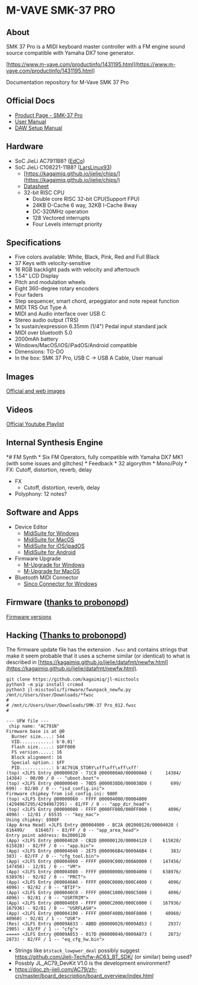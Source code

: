 # M-VAVE SMK-37 PRO

## About

SMK 37 Pro is a MIDI keyboard master controller with a FM engine sound source compatible with Yamaha DX7 tone generator.

[https://www.m-vave.com/productinfo/1431195.html](https://www.m-vave.com/productinfo/1431195.html)

Documentation repository for M-Vave SMK 37 Pro

## Official Docs

* <a href="https://www.cuvave.com/productinfo/1431195.html" target="_blank">Product Page - SMK-37 Pro</a>
* [User Manual](manual/smk-37-pro-user-manual.pdf)
* [DAW Setup Manual](manual/smk-37-pro-daw-setup-manual.pdf)

## Hardware

* SoC JieLi AC7911B8? ([EdCo](https://www.sequencer.de/synthesizer/threads/m-vave-smk-37-pro-midi-controller-mit-eingebauter-dx7-engine-und-sequenzer.175956/page-3#post-2980924))
* SoC JieLi C108221-11B8? ([LarsLinux93](https://gist.github.com/probonopd/18b3ed65a69d0229eb630c47d7e316dc?permalink_comment_id=5739103#gistcomment-5739103))
  * [https://kagaimiq.github.io/jielie/chips/](https://kagaimiq.github.io/jielie/chips/) 
  * <a href="https://www.axtekic.com/web/uploads/file/20230313/gNZPgyZMJ87VB3CB0873B102SR6868n8.pdf" target="_blank">Datasheet</a>
  * 32-bit RISC CPU
    * Double core RISC 32-bit CPU(Support FPU)
    * 24KB D-Cache 6 way, 32KB I-Cache 8way
    * DC-320MHz operation
    * 128 Vectored interrupts
    * Four Levels interrupt priority

## Specifications

* Five colors available: White, Black, Pink, Red and Full Black
* 37 Keys with velocity-sensitive
* 16 RGB backlight pads with velocity and aftertouch
* 1.54" LCD Display
* Pitch and modulation wheels
* Eight 360-degree rotary encoders
* Four faders
* Step sequencer, smart chord, arpeggiator and note repeat function
* MIDI TRS Out Type A
* MIDI and Audio interface over USB C
* Stereo audio output (TRS)
* 1x sustain/expression 6.35mm (1/4") Pedal input standard jack
* MIDI over bluetooth 5.0
* 2000mAh battery
* Windows/MacOS/iOS/iPadOS/Android compatible
* Dimensions: TO-DO
* In the box: SMK 37 Pro, USB C -> USB A Cable, User manual

## Images

[Official and web images](images/IMAGES.md)

## Videos

<a href="https://www.youtube.com/playlist?list=PLYwLyF01evmMiaq1pv3QuYgvn-m5aVVDD" target="_blank">Official Youtube Playlist</a>

## Internal Synthesis Engine

*# FM Synth 
    * Six FM Operators, fully compatible with Yamaha DX7 MK1 (with some issues and glitches)
    * Feedback
    * 32 algorythm
    * Mono/Poly
    * FX: Cutoff, distortion, reverb, delay
* FX
    * Cutoff, distortion, reverb, delay
* Polyphony: 12 notes?

## Software and Apps

* Device Editor
  * [MidiSuite for Windows](https://yms-file-store.oss-cn-hongkong.aliyuncs.com/software/pc/MidiSuite.zip)
  * [MidiSuite for MacOS](https://yms-file-store.oss-cn-hongkong.aliyuncs.com/software/pc/MidiSuite.dmg)
  * <a href="https://apps.apple.com/us/app/midi-suite/id6737530581" target="_blank">MidiSuite for iOS/ipadOS</a>
  * [MidiSuite for Android](https://resource.m-vave.com/software/app/MidiSuite.apk)
* Firmware Upgrade
  * [M-Upgrade for Windows](https://yms-file-store.oss-cn-hongkong.aliyuncs.com/software/pc/M-UPGRADE.zip)
  * [M-Upgrade for MacOS](https://yms-file-store.oss-cn-hongkong.aliyuncs.com/software/pc/M-UPGRADE.dmg)
* Bluetooth MIDI Connector
  * [Sinco Connector for Windows](https://yms-file-store.oss-cn-hongkong.aliyuncs.com/software/pc/Sinco_Connector.exe)  

## Firmware ([thanks to probonopd](https://gist.github.com/probonopd/18b3ed65a69d0229eb630c47d7e316dc))

[Firmware versions](firmware/FIRMWARE.md)

## Hacking ([Thanks to probonopd](https://gist.github.com/probonopd/18b3ed65a69d0229eb630c47d7e316dc))

The firmware update file has the extension `.fwsc` and contains strings that make it seem probable that it uses a scheme similar (or identical) to what is described in [https://kagaimiq.github.io/jielie/datafmt/newfw.html](https://kagaimiq.github.io/jielie/datafmt/newfw.html).

```
git clone https://github.com/kagaimiq/jl-misctools
python3 -m pip install crcmod
python3 jl-misctools/firmware/fwunpack_newfw.py /mnt/c/Users/User/Downloads/*fwsc
#
# /mnt/c/Users/User/Downloads/SMK-37 Pro_012.fwsc
#

--- UFW file ---
 chip name: "AC791N"
Firmware base is at @0
  Burner size....: 544
  VID............: b'0.01'
  Flash size.....: $0FF000
  FS version.....: 16
  Block alignment: 16
  Special option.: $FF
  PID............: b'AC791N_STORY\xff\xff\xff\xff'
(top) <JLFS Entry @00000020 - 71C8 @000000A0/000000A0 (     14384/     14384) - 00/00 / 0 -- "uboot.boot">
(top) <JLFS Entry @00000040 - 70D5 @000038D0/000038D0 (       699/       699) - 02/80 / 0 -- "isd_config.ini">
Firmware chipkey from isd_config.ini: 980F
(top) <JLFS Entry @00000060 - FFFF @00004000/00004000 (4294967295/4294967295) - 81/FF / 0 -- "app_dir_head">
(top) <JLFS Entry @00000080 - FFFF @000FF000/000FF000 (      4096/      4096) - 12/01 / 65535 -- "key_mac">
Using chipkey: $980F
(App Area Head) <JLFS Entry @00004000 - BC2A @02000120/00004020 (    616499/    616467) - 83/FF / 0 -- "app_area_head">
Entry point address: 0x2000120
(App) <JLFS Entry @00004020 - CB2D @00000120/00004120 (    615828/    615828) - 82/FF / 0 -- "app.bin">
(App) <JLFS Entry @00004040 - 2E75 @000966B4/0009A6B4 (       383/       383) - 82/FF / 0 -- "cfg_tool.bin">
(App) <JLFS Entry @00004060 - FFFF @0009C000/000A0000 (    147456/    147456) - 12/81 / 0 -- "VM">
(App) <JLFS Entry @00004080 - FFFF @00000000/00004000 (    638976/    638976) - 92/82 / 0 -- "PRCT">
(App) <JLFS Entry @000040A0 - FFFF @000C0000/000C4000 (      4096/      4096) - 92/82 / 0 -- "BTIF">
(App) <JLFS Entry @000040C0 - FFFF @000C1000/000C5000 (      4096/      4096) - 92/81 / 0 -- "USRTRIM">
(App) <JLFS Entry @000040E0 - FFFF @000C2000/000C6000 (    167936/    167936) - 92/81 / 0 -- "USRFLASH">
(App) <JLFS Entry @00004100 - FFFF @000F4000/000F8000 (     40960/     40960) - 92/81 / 1 -- "USR">
(Res) <JLFS Entry @0009A833 - ABBD @00000020/0009A853 (      2937/      2905) - 83/FF / 1 -- "cfg">
====> <JLFS Entry @0009A853 - 017D @00000040/0009A873 (      2873/      2873) - 82/FF / 1 -- "eq_cfg_hw.bin">
```

* Strings like `btstack_lowpwer_deal` possibly suggest https://github.com/Jieli-Tech/fw-AC63_BT_SDK/ (or similar) being used?
* Possbly JL_AC79_DevKit V1.0 is the development environment?
* https://doc.zh-jieli.com/AC79/zh-cn/master/board_description/board_overview/index.html
